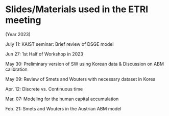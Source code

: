 # Slides/Materials used in the ETRI meeting

(Year 2023)

July 11: KAIST seminar: Brief review of DSGE model

Jun 27: 1st Half of Workshop in 2023

May 30: Preliminary version of SW using Korean data & Discussion on ABM calibration

May 09: Review of Smets and Wouters with necessary dataset in Korea

Apr. 12: Discrete vs. Continuous time

Mar. 07: Modeling for the human capital accumulation

Feb. 21: Smets and Wouters in the Austrian ABM model




